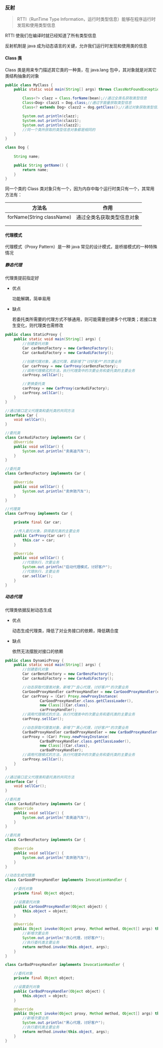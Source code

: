 ### 反射

> RTTI（RunTime Type Information，运行时类型信息）能够在程序运行时发现和使用类型信息

RTTI 使我们在编译时就已经知道了所有类型信息

反射机制是 java 成为动态语言的关键，允许我们运行时发现和使用类的信息

#### Class 类

Class 类是用来专门描述其它类的一种类，在 java.lang 包中，其对象就是对其它类结构抽象的对象

```java
public class MyClass {
    public static void main(String[] args) throws ClassNotFoundException, IOException {

        Class<?> clazz = Class.forName(bean);//通过全类名获取类型信息
        Class<Dog> clazz1 = Dog.class;//通过字面量获取类型信息
        Class<? extends Dog> clazz2 = dog.getClass();//通过对象获取类型信息

        System.out.println(clazz);
        System.out.println(clazz1);
        System.out.println(clazz2);
        //同一个类所获取的类型信息对象都是相同的
    }
}

class Dog {
  
    String name;

    public String getName() {
        return name;
    }
}
```

同一个类的 Class 类对象只有一个，因为内存中每个运行时类只有一个，其常用方法有：

| 方法名                    | 作用                       |
| ------------------------- | -------------------------- |
| forName(String className) | 通过全类名获取类型信息对象 |
|                           |                            |
|                           |                            |

#### 代理模式

代理模式（Proxy Pattern）是一种 java 常见的设计模式，是桥接模式的一种特殊情况

##### 静态代理

代理类提前指定好

* 优点

  功能解耦，简单易用

* 缺点

  若委托类所需要的代理方式不够通用，则可能需要创建多个代理类；若接口发生变化，则代理类也需修改

```java
public class StaticProxy {
    public static void main(String[] args) {
        //创建委托对象
        Car carBenzFactory = new CarBenzFactory();
        Car carAudiFactory = new CarAudiFactory();

        //创建代理对象，通过代理，都新增了"讨好客户"的次要业务
        Car carProxy = new CarProxy(carBenzFactory);
        //调用代理模式的方法，执行代理类中的次要业务和委托类的主要业务
        carProxy.sellCar();

        //更换委托类
        carProxy = new CarProxy(carAudiFactory);
        carProxy.sellCar();
    }
}

//通过接口定义代理类和委托类的共同方法
interface Car {
    void sellCar();
}

//委托类
class CarAudiFactory implements Car {
    @Override
    public void sellCar() {
        System.out.println("卖奥迪汽车");
    }
}

//委托类
class CarBenzFactory implements Car {

    @Override
    public void sellCar() {
        System.out.println("卖奔驰汽车");
    }
}

//代理类
class CarProxy implements Car {

    private final Car car;

    //传入委托对象，获得委托类的主要业务
    public CarProxy(Car car) {
        this.car = car;
    }

    @Override
    public void sellCar() {
        //代理执行，次要业务
        System.out.println("启动代理模式，讨好客户");
        //代理执行，主要业务
        car.sellCar();
    }
}
```

##### 动态代理

代理类依据反射动态生成

* 优点

  动态生成代理类，降低了对业务接口的依赖，降低耦合度

* 缺点

  依然无法摆脱对接口的依赖

```java
public class DynamicProxy {
    public static void main(String[] args) {
        //创建委托对象
        Car carBenzFactory = new CarBenzFactory();
        Car carAudiFactory = new CarAudiFactory();

        //动态获取代理类对象，新增了"良心代理，讨好客户"的次要业务
        CarGoodProxyHandler carProxyHandler = new CarGoodProxyHandler(carBenzFactory);
        Car carProxy = (Car) Proxy.newProxyInstance(
                CarGoodProxyHandler.class.getClassLoader(),
                new Class[]{Car.class},
                carProxyHandler);
        //调用代理模式的方法，执行代理类中的次要业务和委托类的主要业务
        carProxy.sellCar();

        //动态获取代理类对象，新增了"黑心代理，讨好客户"的次要业务
        CarBadProxyHandler carBadProxyHandler = new CarBadProxyHandler(carAudiFactory);
        carProxy = (Car) Proxy.newProxyInstance(
                CarBadProxyHandler.class.getClassLoader(),
                new Class[]{Car.class},
                carBadProxyHandler);
        //调用代理模式的方法，执行代理类中的次要业务和委托类的主要业务
        carProxy.sellCar();
    }
}

//通过接口定义代理类和委托类的共同方法
interface Car {
    void sellCar();
}

//委托类
class CarAudiFactory implements Car {
    @Override
    public void sellCar() {
        System.out.println("卖奥迪汽车");
    }
}

//委托类
class CarBenzFactory implements Car {

    @Override
    public void sellCar() {
        System.out.println("卖奔驰汽车");
    }
}

//动态生成代理类
class CarGoodProxyHandler implements InvocationHandler {

    //委托对象
    private final Object object;

    //设置委托对象
    public CarGoodProxyHandler(Object object) {
        this.object = object;
    }

    @Override
    public Object invoke(Object proxy, Method method, Object[] args) throws Throwable {
        //新增次要业务
        System.out.println("良心代理，讨好客户");
        //执行委托类主要业务
        return method.invoke(this.object, args);
    }
}

class CarBadProxyHandler implements InvocationHandler {

    //委托对象
    private final Object object;

    //设置委托对象
    public CarBadProxyHandler(Object object) {
        this.object = object;
    }

    @Override
    public Object invoke(Object proxy, Method method, Object[] args) throws Throwable {
        //新增次要业务
        System.out.println("黑心代理，讨好客户");
        //执行委托类主要业务
        return method.invoke(this.object, args);
    }
}
```



 